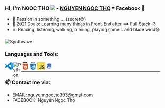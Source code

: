 ### Hi, I'm NGOC THO <img src="https://media.giphy.com/media/hvRJCLFzcasrR4ia7z/giphy.gif" width="25"> -  [NGUYEN NGOC THO][website] = Facebook 🌻  


- 🔭 Passion in something ... (secret😊)
- 💪 2021 Goals: Learning many things in Front-End after ==> Full-Stack :3
- ⭐: Reading, listening, walking, running, playing game... and blade wind😅

<!-- 
<h1 align="center">Visitor's count :eyes:</h1>
<p align="center"><img src="https://profile-counter.glitch.me/{ngoctho}/count.svg" alt="ngoctho :: Visitor's Count" /></p>
-->
<!--
### :zap: GitHub Stats

<table align="center">
<tr>
  
  <td width="48%">
    <img src="https://github-readme-stats.vercel.app/api?username=ngoctho&show_icons=true&hide=contribs,prs&cache_seconds=86400&hide_border=true&theme=monokai" />
    <img width="100%" src="https://github-readme-stats.vercel.app/api/top-langs/?username=ngoctho&layout=compact&show_icons=true&hide_border=true&theme=monokai" />    
  </td>
  
  <td width="80%"><img src="https://thumbs.gfycat.com/GoodnaturedFondGaur-size_restricted.gif" alt="Synthwave" height="300" width="500"></td>
</tr>
<table>
-->
<img align="center" src="https://thumbs.gfycat.com/GoodnaturedFondGaur-size_restricted.gif" alt="Synthwave" height="300" width="500">

### Languages and Tools:
<img align="left" alt="Visual Studio Code" width="26px" src="https://raw.githubusercontent.com/github/explore/80688e429a7d4ef2fca1e82350fe8e3517d3494d/topics/visual-studio-code/visual-studio-code.png" />
<img align="left" alt="Python" width="26px" src="https://upload.wikimedia.org/wikipedia/commons/thumb/0/0a/Python.svg/1200px-Python.svg.png" />
<img align="left" alt="HTML5" width="26px" src="https://raw.githubusercontent.com/github/explore/80688e429a7d4ef2fca1e82350fe8e3517d3494d/topics/html/html.png" />
<img align="left" alt="CSS3" width="26px" src="https://raw.githubusercontent.com/github/explore/80688e429a7d4ef2fca1e82350fe8e3517d3494d/topics/css/css.png" />
<img align="left" alt="JavaScript" width="26px" src="https://raw.githubusercontent.com/github/explore/80688e429a7d4ef2fca1e82350fe8e3517d3494d/topics/javascript/javascript.png" />
<img align="left" alt="SQL" width="26px" src="https://raw.githubusercontent.com/github/explore/80688e429a7d4ef2fca1e82350fe8e3517d3494d/topics/sql/sql.png" />
<br />

---

### 📫 Contact me via:
- EMAIL: nguyenngoctho393@gmail.com
- FACEBOOK: Nguyễn Ngọc Thọ

[website]: https://www.facebook.com/profile.php?id=100010854158587
